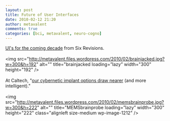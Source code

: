 ```yaml
---
layout: post
title: Future of User Interfaces
date: 2010-02-12 21:20
author: metavalent
comments: true
categories: [bci, metavalent, neuro-cogno]
---
```

<a href="http://sixrevisions.com/user-interface/the-future-of-user-interfaces/">UI's for the coming decade</a> from Six Revisions.<br /><br />
<img src="http://metavalent.files.wordpress.com/2010/02/brainjacked.jpg?w=300&h=192" alt="" title="brainjacked loading=”lazy” width="300" height="192" /><br /><br />
At Caltech, "<a href="http://blog.makezine.com/archive/2008/05/robotic_braincomputer_int.html?CMP=OTC-0D6B48984890">our cybernetic implant options draw nearer</a> (and more intelligent)."<br /><br />
<img src="http://metavalent.files.wordpress.com/2010/02/memsbrainprobe.jpg?w=300&h=222" alt="" title="MEMSbrainprobe loading=”lazy” width="300" height="222" class="alignleft size-medium wp-image-1212" />
